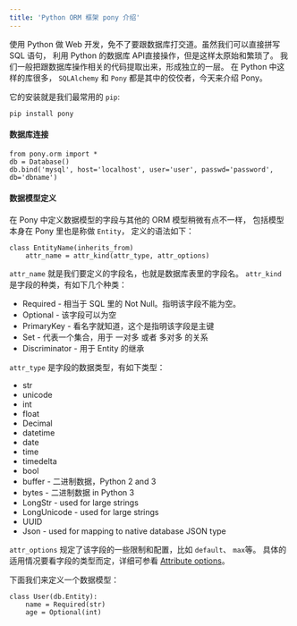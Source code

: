 ```yaml
---
title: 'Python ORM 框架 pony 介绍'
---
```


使用 Python 做 Web 开发，免不了要跟数据库打交道。虽然我们可以直接拼写 SQL 语句，
利用 Python 的数据库 API直接操作，但是这样太原始和繁琐了。
我们一般把跟数据库操作相关的代码提取出来，形成独立的一层。
在 Python 中这样的库很多， `SQLAlchemy` 和 `Pony` 都是其中的佼佼者，今天来介绍 Pony。

它的安装就是我们最常用的 `pip`:

    pip install pony

#### 数据库连接

    from pony.orm import *
    db = Database()
    db.bind('mysql', host='localhost', user='user', passwd='password', db='dbname')

#### 数据模型定义

在 Pony 中定义数据模型的字段与其他的 ORM 模型稍微有点不一样，
包括模型本身在 Pony 里也是称做 `Entity`， 定义的语法如下：

    class EntityName(inherits_from)
        attr_name = attr_kind(attr_type, attr_options)

`attr_name` 就是我们要定义的字段名，也就是数据库表里的字段名。
`attr_kind` 是字段的种类，有如下几个种类：

* Required - 相当于 SQL 里的 Not Null。指明该字段不能为空。
* Optional - 该字段可以为空
* PrimaryKey - 看名字就知道，这个是指明该字段是主键
* Set - 代表一个集合，用于 一对多 或者 多对多 的关系
* Discriminator - 用于 Entity 的继承

`attr_type` 是字段的数据类型，有如下类型：

* str
* unicode
* int
* float
* Decimal
* datetime
* date
* time
* timedelta
* bool
* buffer - 二进制数据，Python 2 and 3
* bytes - 二进制数据 in Python 3
* LongStr - used for large strings
* LongUnicode - used for large strings
* UUID
* Json - used for mapping to native database JSON type

`attr_options` 规定了该字段的一些限制和配置，比如 `default`、 `max`等。
具体的适用情况要看字段的类型而定，详细可参看 [Attribute options]。

下面我们来定义一个数据模型：

    class User(db.Entity):
        name = Required(str)
        age = Optional(int)

[Attribute options]: https://docs.ponyorm.com/api_reference.html#attribute-options